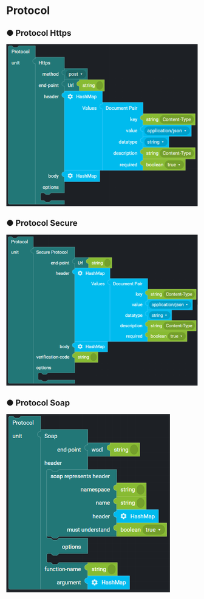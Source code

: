 # Protocol

## ● Protocol Https

![](../../.gitbook/assets/image%20%28211%29.png)

## ● Protocol Secure

![](../../.gitbook/assets/image%20%2892%29.png)

## ● Protocol Soap

![](../../.gitbook/assets/image%20%2847%29.png)

